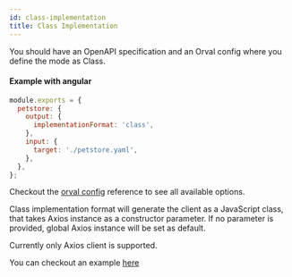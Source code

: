 ```yaml
---
id: class-implementation
title: Class Implementation
---
```


You should have an OpenAPI specification and an Orval config where you define the mode as Class.

#### Example with angular

```js
module.exports = {
  petstore: {
    output: {
      implementationFormat: 'class',
    },
    input: {
      target: './petstore.yaml',
    },
  },
};
```

Checkout the [orval config](../reference/configuration/full-example) reference to see all available options.

Class implementation format will generate the client as a JavaScript class, that takes Axios instance as a constructor parameter. If no parameter is provided, global Axios instance will be set as default.

Currently only Axios client is supported.

You can checkout an example <a href="https://github.com/orval-labs/orval/tree/master/samples/basic" target="_blank">here</a>
